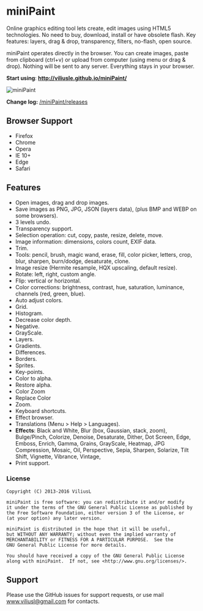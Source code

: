 # miniPaint

Online graphics editing tool lets create, edit images using HTML5 technologies.
No need to buy, download, install or have obsolete flash.
Key features: layers, drag & drop, transparency, filters, no-flash, open source. 

miniPaint operates directly in the browser. You can create images, paste from clipboard (ctrl+v) or upload from computer (using menu or drag & drop). Nothing will be sent to any server. Everything stays in your browser. 

**Start using**: **http://viliusle.github.io/miniPaint/**

![miniPaint](https://raw.githubusercontent.com/viliusle/miniPaint/master/img/preview.jpg)

**Change log:** [/miniPaint/releases](https://github.com/viliusle/miniPaint/releases)

## Browser Support
- Firefox
- Chrome
- Opera
- IE 10+
- Edge
- Safari

## Features

- Open images, drag and drop images.
- Save images as PNG, JPG, JSON (layers data), (plus BMP and WEBP on some browsers).
- 3 levels undo.
- Transparency support.
- Selection operation: cut, copy, paste, resize, delete, move.
- Image information: dimensions, colors count, EXIF data.
- Trim.
- Tools: pencil, brush, magic wand, erase, fill, color picker, letters, crop, blur, sharpen, burn/dodge, desaturate, clone.
- Image resize (Hermite resample, HQX upscaling, default resize).
- Rotate: left, right, custom angle.
- Flip: vertical or horizontal.
- Color corrections: brightness, contrast, hue, saturation, luminance, channels (red, green, blue).
- Auto adjust colors.
- Grid.
- Histogram.
- Decrease color depth.
- Negative.
- GrayScale.
- Layers.
- Gradients.
- Differences.
- Borders.
- Sprites.
- Key-points.
- Color to alpha.
- Restore alpha.
- Color Zoom
- Replace Color
- Zoom.
- Keyboard shortcuts.
- Effect browser.
- Translations (Menu > Help > Languages).
- **Effects**: Black and White, Blur (box, Gaussian, stack, zoom), Bulge/Pinch, Colorize, Denoise, Desaturate, Dither, Dot Screen, Edge, Emboss, Enrich, Gamma, Grains, GrayScale, Heatmap, JPG Compression, Mosaic, Oil, Perspective, Sepia, Sharpen, Solarize, Tilt Shift, Vignette, Vibrance, Vintage,
- Print support.

### License

    Copyright (C) 2013-2016 ViliusL

    miniPaint is free software: you can redistribute it and/or modify
    it under the terms of the GNU General Public License as published by
    the Free Software Foundation, either version 3 of the License, or
    (at your option) any later version.

    miniPaint is distributed in the hope that it will be useful,
    but WITHOUT ANY WARRANTY; without even the implied warranty of
    MERCHANTABILITY or FITNESS FOR A PARTICULAR PURPOSE.  See the
    GNU General Public License for more details.

    You should have received a copy of the GNU General Public License
    along with miniPaint.  If not, see <http://www.gnu.org/licenses/>.

## Support

Please use the GitHub issues for support requests, or use mail www.viliusl@gmail.com for contacts.

